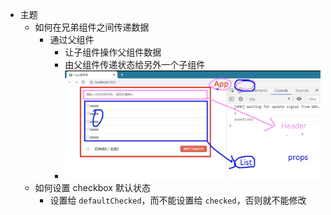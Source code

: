 - 主题
	- 如何在兄弟组件之间传递数据
		- 通过父组件
			- 让子组件操作父组件数据
			- 由父组件传递状态给另外一个子组件
			- ![image.png](../assets/image_1684037439912_0.png)
	- 如何设置 checkbox 默认状态
		- 设置给 `defaultChecked`，而不能设置给 `checked`，否则就不能修改